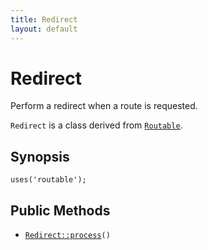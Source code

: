 ```yaml
---
title: Redirect
layout: default
---
```


# Redirect

Perform a redirect when a route is requested.

<code>Redirect</code> is a class derived from <code><a href="Routable">Routable</a></code>.

## Synopsis

<pre><code>uses('routable');
</code></pre>
## Public Methods

* <code><a href="Redirect%3A%3Aprocess">Redirect::process</a>()</code>

